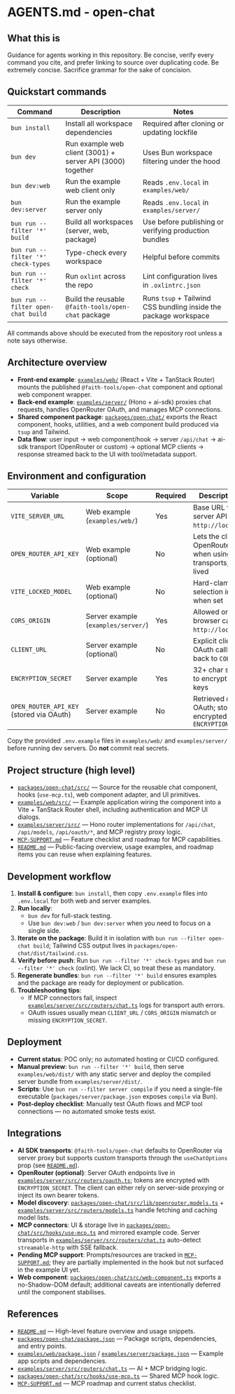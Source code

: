 # AGENTS.md - open-chat
## What this is
Guidance for agents working in this repository. Be concise, verify every command you cite, and prefer linking to source over duplicating code. Be extremely concise. Sacrifice grammar for the sake of concision.

## Quickstart commands
| Command | Description | Notes |
| --- | --- | --- |
| `bun install` | Install all workspace dependencies | Required after cloning or updating lockfile |
| `bun dev` | Run example web client (3001) + server API (3000) together | Uses Bun workspace filtering under the hood |
| `bun dev:web` | Run the example web client only | Reads `.env.local` in `examples/web/` |
| `bun dev:server` | Run the example server only | Reads `.env.local` in `examples/server/` |
| `bun run --filter '*' build` | Build all workspaces (server, web, package) | Use before publishing or verifying production bundles |
| `bun run --filter '*' check-types` | Type-check every workspace | Helpful before commits |
| `bun run --filter '*' check` | Run `oxlint` across the repo | Lint configuration lives in `.oxlintrc.json` |
| `bun run --filter open-chat build` | Build the reusable `@faith-tools/open-chat` package | Runs `tsup` + Tailwind CSS bundling inside the package workspace |

All commands above should be executed from the repository root unless a note says otherwise.

## Architecture overview
- **Front-end example**: [`examples/web/`](examples/web/) (React + Vite + TanStack Router) mounts the published `@faith-tools/open-chat` component and optional web component wrapper.
- **Back-end example**: [`examples/server/`](examples/server/) (Hono + ai-sdk) proxies chat requests, handles OpenRouter OAuth, and manages MCP connections.
- **Shared component package**: [`packages/open-chat/`](packages/open-chat/) exports the React component, hooks, utilities, and a web component build produced via `tsup` and Tailwind.
- **Data flow**: user input → web component/hook → server `/api/chat` → ai-sdk transport (OpenRouter or custom) → optional MCP clients → response streamed back to the UI with tool/metadata support.

## Environment and configuration
| Variable | Scope | Required | Description / Notes |
| --- | --- | --- | --- |
| `VITE_SERVER_URL` | Web example (`examples/web/`) | Yes | Base URL for the server API (default `http://localhost:3000`) |
| `OPEN_ROUTER_API_KEY` | Web example (optional) | No | Lets the client call OpenRouter directly when using custom transports; keep short-lived |
| `VITE_LOCKED_MODEL` | Web example (optional) | No | Hard-clamps model selection in the UI when set |
| `CORS_ORIGIN` | Server example (`examples/server/`) | Yes | Allowed origin for browser calls (e.g., `http://localhost:3001`) |
| `CLIENT_URL` | Server example (optional) | No | Explicit client URL for OAuth callbacks; falls back to `CORS_ORIGIN` |
| `ENCRYPTION_SECRET` | Server example | Yes | 32+ char secret used to encrypt stored API keys |
| `OPEN_ROUTER_API_KEY` (stored via OAuth) | Server example | No | Retrieved during OAuth; stored encrypted via `ENCRYPTION_SECRET` |

Copy the provided `.env.example` files in `examples/web/` and `examples/server/` before running dev servers. Do **not** commit real secrets.

## Project structure (high level)
- [`packages/open-chat/src/`](packages/open-chat/src/) — Source for the reusable chat component, hooks (`use-mcp.ts`), web component adapter, and UI primitives.
- [`examples/web/src/`](examples/web/src/) — Example application wiring the component into a Vite + TanStack Router shell, including authentication and MCP UI dialogs.
- [`examples/server/src/`](examples/server/src/) — Hono router implementations for `/api/chat`, `/api/models`, `/api/oauth/*`, and MCP registry proxy logic.
- [`MCP-SUPPORT.md`](MCP-SUPPORT.md) — Feature checklist and roadmap for MCP capabilities.
- [`README.md`](README.md) — Public-facing overview, usage examples, and roadmap items you can reuse when explaining features.

## Development workflow
1. **Install & configure**: `bun install`, then copy `.env.example` files into `.env.local` for both web and server examples.
2. **Run locally**: 
   - `bun dev` for full-stack testing.
   - Use `bun dev:web` / `bun dev:server` when you need to focus on a single side.
3. **Iterate on the package**: Build it in isolation with `bun run --filter open-chat build`; Tailwind CSS output lives in `packages/open-chat/dist/tailwind.css`.
4. **Verify before push**: Run `bun run --filter '*' check-types` and `bun run --filter '*' check` (oxlint). We lack CI, so treat these as mandatory.
5. **Regenerate bundles**: `bun run --filter '*' build` ensures examples and the package are ready for deployment or publication.
6. **Troubleshooting tips**:
   - If MCP connectors fail, inspect [`examples/server/src/routers/chat.ts`](examples/server/src/routers/chat.ts) logs for transport auth errors.
   - OAuth issues usually mean `CLIENT_URL` / `CORS_ORIGIN` mismatch or missing `ENCRYPTION_SECRET`.

## Deployment
- **Current status**: POC only; no automated hosting or CI/CD configured.
- **Manual preview**: `bun run --filter '*' build`, then serve `examples/web/dist/` with any static server and deploy the compiled server bundle from `examples/server/dist/`.
- **Scripts**: Use `bun run --filter server compile` if you need a single-file executable (`packages/server/package.json` exposes `compile` via Bun).
- **Post-deploy checklist**: Manually test OAuth flows and MCP tool connections — no automated smoke tests exist.

## Integrations
- **AI SDK transports**: `@faith-tools/open-chat` defaults to OpenRouter via server proxy but supports custom transports through the `useChatOptions` prop (see [`README.md`](README.md#override-transport-or-lock-a-model-with-usechatoptions)).
- **OpenRouter (optional)**: Server OAuth endpoints live in [`examples/server/src/routers/oauth.ts`](examples/server/src/routers/oauth.ts); tokens are encrypted with `ENCRYPTION_SECRET`. The client can either rely on server-side proxying or inject its own bearer tokens.
- **Model discovery**: [`packages/open-chat/src/lib/openrouter.models.ts`](packages/open-chat/src/lib/openrouter.models.ts) + [`examples/server/src/routers/models.ts`](examples/server/src/routers/models.ts) handle fetching and caching model lists.
- **MCP connectors**: UI & storage live in [`packages/open-chat/src/hooks/use-mcp.ts`](packages/open-chat/src/hooks/use-mcp.ts) and mirrored example code. Server transports in [`examples/server/src/routers/chat.ts`](examples/server/src/routers/chat.ts) auto-detect `streamable-http` with SSE fallback.
- **Pending MCP support**: Prompts/resources are tracked in [`MCP-SUPPORT.md`](MCP-SUPPORT.md); they are partially implemented in the hook but not surfaced in the example UI yet.
- **Web component**: [`packages/open-chat/src/web-component.ts`](packages/open-chat/src/web-component.ts) exports a no-Shadow-DOM default; additional caveats are intentionally deferred until the component stabilises.

## References
- [`README.md`](README.md) — High-level feature overview and usage snippets.
- [`packages/open-chat/package.json`](packages/open-chat/package.json) — Package scripts, dependencies, and entry points.
- [`examples/web/package.json`](examples/web/package.json) / [`examples/server/package.json`](examples/server/package.json) — Example app scripts and dependencies.
- [`examples/server/src/routers/chat.ts`](examples/server/src/routers/chat.ts) — AI + MCP bridging logic.
- [`packages/open-chat/src/hooks/use-mcp.ts`](packages/open-chat/src/hooks/use-mcp.ts) — Shared MCP hook logic.
- [`MCP-SUPPORT.md`](MCP-SUPPORT.md) — MCP roadmap and current status checklist.